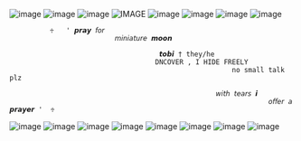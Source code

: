 ![image](https://64.media.tumblr.com/becc3b16f0865b9dbe36d400a86a46a8/2ece627ec3b6607e-5a/s100x200/afa918b779b61ecb29e31ef6933df5455f599951.gifv) ![image](https://64.media.tumblr.com/ced7ccc248fa5bb4a87116777509a20a/020fbd12600ca3ea-50/s100x200/7f8234b876d59b3af8ba7b8c620096cf1b84e628.gifv) ![image](https://64.media.tumblr.com/62db539daf23065481cb984a28f089c2/2ece627ec3b6607e-f0/s100x200/bd35fdb25604afd085e9f32a461922b47828567b.gifv) ![IMAGE](https://64.media.tumblr.com/7baad9e1135f7bbfe24a8ab9880f6520/d592cf806e84de8c-85/s100x200/f6cb93515cb79a43462667068460fa191beafbcd.pnj) ![image](https://64.media.tumblr.com/08963acaba7d886070b9cf2e6680e5e2/d592cf806e84de8c-36/s100x200/30942c28f311296f4b7ab52c48570164ba5ce405.pnj) ![image](https://64.media.tumblr.com/91bf3e8a390420e3c712ff701ea0977c/4e50d992a23d3a7e-43/s100x200/76ec358ead5fd7876ab72c0fff45fad607253a14.gifv) ![image](https://64.media.tumblr.com/9bd7b05b25d80fffa47688aae6666c75/951b918382257f97-4a/s100x200/c8c4124b85561bbb4afa993247257daefa079e5b.gifv) ![image](https://64.media.tumblr.com/4181c2fc53d815714ec7b5f6b1ea0e67/6ccaf776c7ed2754-44/s100x200/0e6de67e7fb830f9ee9b919a37630bd2e7c5a59c.pnj)

	   		  ♱   ' 𝙥𝙧𝙖𝙮 𝘧𝘰𝘳 
                              𝘮𝘪𝘯𝘪𝘢𝘵𝘶𝘳𝘦 𝙢𝙤𝙤𝙣
	
                      		   			 𝙩𝙤𝙗𝙞 † they/he
              				            DNCOVER , I HIDE FREELY
                                                           no small talk plz

										               𝘸𝘪𝘵𝘩 𝘵𝘦𝘢𝘳𝘴 𝙞
 								                                    𝘰𝘧𝘧𝘦𝘳 𝘢 𝙥𝙧𝙖𝙮𝙚𝙧 '  ♱
	
![image](https://64.media.tumblr.com/9bd10d5eea844f81d929016bc16fa6c1/59840e6362bc73df-98/s100x200/dfec5b1aec28802aeebacecd11782f7493284dc1.gifv) ![image](https://64.media.tumblr.com/f7061477e454544ded2ada2de9e24683/59840e6362bc73df-43/s100x200/c1d3d61c05c314932622a8ccb629935f6de0fa3a.gifv) ![image](https://64.media.tumblr.com/da7d8d74df3781481fa92358bca27de8/b6985bff52532c2e-42/s100x200/4ca1af11f7136602eff9b9f9c4441393ef1b7d9d.pnj) ![image](https://64.media.tumblr.com/54f3e982ef5e6b7e9328dc31c39443d4/c3280775eec64bab-ed/s100x200/e296bb60a321f7e154530234989a9db896f3745d.gifv) ![image](https://64.media.tumblr.com/29d4a59d0278528b353b16fb25d136bb/9f984a1d53f55fb4-65/s100x200/51550e522c1c0b8d2283ffe6ddf9964c7859c23c.gifv) ![image](https://64.media.tumblr.com/285d4103308389e8669e3bb346725236/c79d3f8924b55377-64/s100x200/9fe7f053f84973153c0893e9b0983c583bd71b20.gifv) ![image](https://64.media.tumblr.com/52e3a8a15b50167dcdef2b75a7e06781/fd2743ebf463e86e-3d/s100x200/a523c60b06c17d457e3615013d6415b8f57b5f79.pnj) ![image](https://64.media.tumblr.com/1f0bcdcbcdae7c31291da15a3618508e/0c50539804864d84-05/s100x200/8890914aba118ebc2cd21fd0b4f68705fcd50ec2.pnj)
